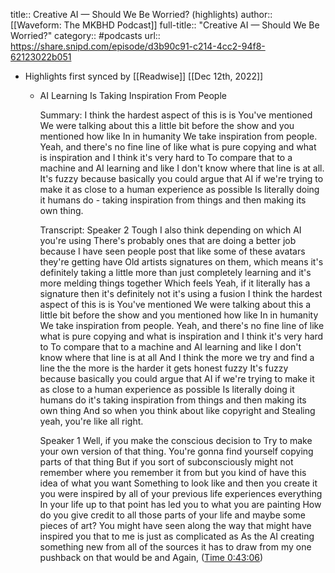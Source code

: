 title:: Creative AI —  Should We Be Worried? (highlights)
author:: [[Waveform: The MKBHD Podcast]]
full-title:: "Creative AI —  Should We Be Worried?"
category:: #podcasts
url:: https://share.snipd.com/episode/d3b90c91-c214-4cc2-94f8-62123022b051

- Highlights first synced by [[Readwise]] [[Dec 12th, 2022]]
	- AI Learning Is Taking Inspiration From People
	  
	  Summary:
	  I think the hardest aspect of this is is You've mentioned We were talking about this a little bit before the show and you mentioned how like In in humanity We take inspiration from people. Yeah, and there's no fine line of like what is pure copying and what is inspiration and I think it's very hard to To compare that to a machine and AI learning and like I don't know where that line is at all. It's fuzzy because basically you could argue that AI if we're trying to make it as close to a human experience as possible Is literally doing it humans do - taking inspiration from things and then making its own thing.
	  
	  Transcript:
	  Speaker 2
	  Tough I also think depending on which AI you're using There's probably ones that are doing a better job because I have seen people post that like some of these avatars they're getting have Old artists signatures on them, which means it's definitely taking a little more than just completely learning and it's more melding things together Which feels Yeah, if it literally has a signature then it's definitely not it's using a fusion I think the hardest aspect of this is is You've mentioned We were talking about this a little bit before the show and you mentioned how like In in humanity We take inspiration from people. Yeah, and there's no fine line of like what is pure copying and what is inspiration and I think it's very hard to To compare that to a machine and AI learning and like I don't know where that line is at all And I think the more we try and find a line the the more is the harder it gets honest fuzzy It's fuzzy because basically you could argue that AI if we're trying to make it as close to a human experience as possible Is literally doing it humans do it's taking inspiration from things and then making its own thing And so when you think about like copyright and Stealing yeah, you're like all right.
	  
	  Speaker 1
	  Well, if you make the conscious decision to Try to make your own version of that thing. You're gonna find yourself copying parts of that thing But if you sort of subconsciously might not remember where you remember it from but you kind of have this idea of what you want Something to look like and then you create it you were inspired by all of your previous life experiences everything In your life up to that point has led you to what you are painting How do you give credit to all those parts of your life and maybe some pieces of art? You might have seen along the way that might have inspired you that to me is just as complicated as As the AI creating something new from all of the sources it has to draw from my one pushback on that would be and Again, ([Time 0:43:06](https://share.snipd.com/snip/507b1527-6490-40b9-a595-0b2df8bcad94))